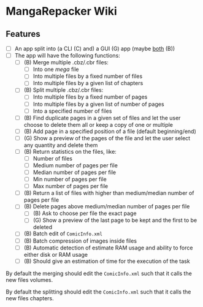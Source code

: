 # MangaRepacker Wiki

## Features

- [ ] An app split into (a CLI (C) and) a GUI (G) app (maybe [both](https://stackoverflow.com/a/2857700) (B))
- [ ] The app will have the following functions:
  - [ ] (B) Merge multiple .cbz/.cbr files:
    - [ ] Into one *mega* file
    - [ ] Into multiple files by a fixed number of files
    - [ ] Into multiple files by a given list of chapters
  - [ ] (B) Split multiple .cbz/.cbr files:
    - [ ] Into multiple files by a fixed number of pages
    - [ ] Into multiple files by a given list of number of pages
    - [ ] Into a specified number of files
  - [ ] (B) Find duplicate pages in a given set of files and let the user choose to delete them all or keep a copy of one or multiple
  - [ ] (B) Add page in a specified position of a file (default beginning/end)
  - [ ] (G) Show a preview of the pages of the file and let the user select any quantity and delete them
  - [ ] (B) Return statistics on the files, like:
    - [ ] Number of files
    - [ ] Medium number of pages per file
    - [ ] Median number of pages per file
    - [ ] Min number of pages per file
    - [ ] Max number of pages per file
  - [ ] (B) Return a list of files with higher than medium/median number of pages per file
  - [ ] (B) Delete pages above medium/median number of pages per file
    - [ ] (B) Ask to choose per file the exact page
    - [ ] (G) Show a preview of the last page to be kept and the first to be deleted
  - [ ] (B) Batch edit of `ComicInfo.xml`
  - [ ] (B) Batch compression of images inside files
  - [ ] (B) Automatic detection of estimate RAM usage and ability to force either disk or RAM usage
  - [ ] (B) Should give an estimation of time for the execution of the task

By default the merging should edit the `ComicInfo.xml` such that it calls the new files volumes.

By default the splitting should edit the `ComicInfo.xml` such that it calls the new files chapters.
